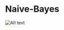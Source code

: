 # Naive-Bayes
![Alt text](https://www.google.com/url?sa=i&url=https%3A%2F%2Fwww.saedsayad.com%2Fnaive_bayesian.htm&psig=AOvVaw3hKRub5nJ_qbxUlryGzkzP&ust=1733212189718000&source=images&cd=vfe&opi=89978449&ved=0CBQQjRxqFwoTCOD59tnMiIoDFQAAAAAdAAAAABAE)
